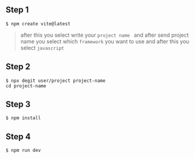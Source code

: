 ## Step 1

```
$ npm create vite@latest
```

> after this you select write your `project name ` and after send project name you select which `framework` you want to use and after this you select `javascript`

## Step 2

```
$ npx degit user/project project-name
cd project-name
```

## Step 3

```
$ npm install
```

## Step 4

```
$ npm run dev
```
